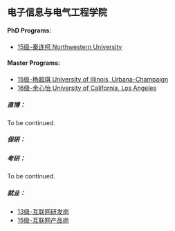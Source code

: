 ## 电子信息与电气工程学院

#### PhD Programs:

  - [15级-秦连柯 Northwestern University](grad-application/electronic-information-and-electrical-engineering/[US]-15-liankeqin.md)

#### Master Programs:

 - [15级-杨超琪 University of Illinois, Urbana-Champaign](grad-application/electronic-information-and-electrical-engineering/[US]-15-chaoqiyang.md)
 - [16级-余心怡 University of California, Los Angeles](grad-application/electronic-information-and-electrical-engineering/[US]-16-xinyiyu.md)



##### 直博：

To be continued.

##### 保研：



##### 考研：

To be continued.

##### 就业：

  - [13级-互联网研发岗](grad-application/electronic-information-and-electrical-engineering/[CN]-13-yintongma.md)
  - [15级-互联网产品岗](grad-application/electronic-information-and-electrical-engineering/[CN]-15-rongchengzhang.md)



